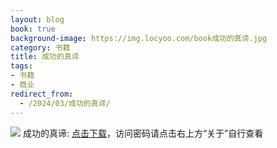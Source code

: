 ```yaml
---
layout: blog
book: true
background-image: https://img.locyoo.com/book成功的真谛.jpg
category: 书籍
title: 成功的真谛
tags:
- 书籍
- 商业
redirect_from:
  - /2024/03/成功的真谛/
---
```

![](https://img.locyoo.com/book成功的真谛.jpg)
成功的真谛: <a name = "ref1" href="https://url18.ctfile.com/f/50983618-1319973247-16b2b6?p=3619">点击下载</a>，访问密码请点击右上方“关于”自行查看